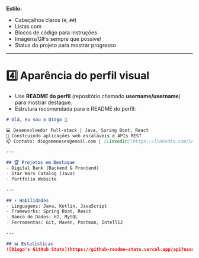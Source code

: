 
**Estilo:**  
- Cabeçalhos claros (`#`, `##`)  
- Listas com `-`  
- Blocos de código para instruções  
- Imagens/GIFs sempre que possível  
- Status do projeto para mostrar progresso  

---

# **4️⃣ Aparência do perfil visual**

- Use **README do perfil** (repositório chamado **username/username**) para mostrar destaque.  
- Estrutura recomendada para o README do perfil:

```markdown
# Olá, eu sou o Diogo 👋

💻 Desenvolvedor Full-stack | Java, Spring Boot, React  
🚀 Construindo aplicações web escaláveis e APIs REST  
📫 Contato: diogomeneses@email.com | [LinkedIn](https://linkedin.com/in/diogomeneses)

---

## 🏆 Projetos em Destaque
- Digital Bank (Backend & Frontend)
- Star Wars Catalog (Java)
- Portfolio Website

---

## ⚡ Habilidades
- Linguagens: Java, Kotlin, JavaScript
- Frameworks: Spring Boot, React
- Banco de Dados: H2, MySQL
- Ferramentas: Git, Maven, Postman, IntelliJ

---

## 📊 Estatísticas
![Diogo's GitHub Stats](https://github-readme-stats.vercel.app/api?username=SeuUsuario&show_icons=true&theme=radical)
